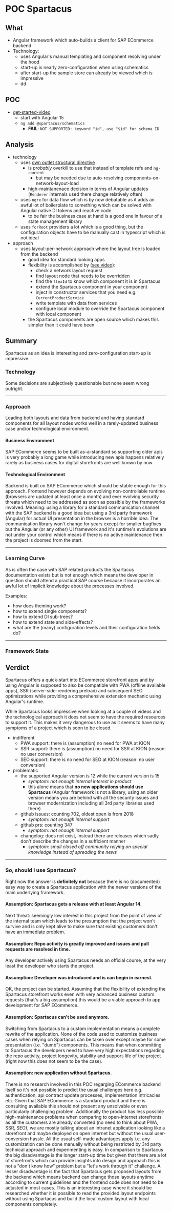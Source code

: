 # POC Spartacus

## What

- Angular framework which auto-builds a client for SAP ECommerce backend
- Technology:
  - uses Angular's manual templating and component resolving under the hood
  - start-up is nearly zero-configuration when using schematics
  - after start-up the sample store can already be viewed which is impressive
  - dd

## POC

  - [get-started-video](https://www.youtube.com/watch?v=dEnIkBqEPuA)
    - start with Angular 15
    - `ng add @spartacus/schematics`
      - **FAIL**: `NOT SUPPORTED: keyword "id", use "$id" for schema ID`

## Analysis

 - technology
    - uses [own outlet structural directive](https://github.com/SAP/spartacus/blob/4bc9138a6ebf0a91cdd7bfc1ab9b26f9e226bc3c/projects/storefrontlib/cms-structure/outlet/outlet.directive.ts)
        - is *probably* overkill to use that instead of template refs and `ng-content`
            - but may be needed due to auto-resolving components-on-network-layout-load
        - high-maintanenace decision in terms of Angular updates (`Renderer` internals used there change relatively often)
    - uses `ngrx` for data flow which is by now debatable as it adds an awful lot of boilerplate to something which can be solved with Angular native DI tokens and reactive code
        - to be fair the business case at hand is a good one in favour of a state management library
    - uses `forRoot` providers a lot which is a good thing, but the configuration objects have to be manually cast in typescript which is not ideal
- approach
    - uses layout-per-network approach where the layout tree is loaded from the backend
        - good idea for standard looking apps
        - flexibility is accomplished by ([see video](https://www.youtube.com/watch?v=3xhnYUK9-sc)):
            - check a network layout request
            - find layout node that needs to be overridden
            - find the `flexId` to know which component it is in Spartacus
            - extend the Spartacus component in your component
            - inject in constructor services that you need e.g. `CurrentProductService`
            - write template with data from services
            - configure local module to override the Spartacus component with local component
        - the Spartacus components are open source which makes this simpler than it could have been

## Summary

Spartacus as an idea is interesting and zero-configuration start-up is impressive. 

### Technology

Some decisions are subjectively questionable but none seem wrong outright.

---
### Approach

Loading both layouts and data from backend and having standard components for all layout nodes works well in a rarely-updated business case and/or technological environment.

#### **Business Environment**

SAP ECommerce seems to be built as-a-standard so supporting older apis is very probably a long game while introducing new apis happens relatively rarely as business cases for digital storefronts are well known by now.

#### **Technological Environment**

Backend is built on SAP ECommerce which should be stable enough for this approach. Frontend however depends on evolving non-controllable runtime (browsers are updated at least once a month) and ever evolving security threats which need to be addressed as soon as possible by the frameworks involved. Meaning: using a library for a standard communication channel with the SAP backend is a good idea but using a 3rd party framework (Angular) for actual UI presentation in the browser is a horrible idea. The communication library won't change for years except for smaller bugfixes but the Angular (or any other) UI framework and it's runtime's evolutions are not under your control which means if there is no active maintenance then the project is doomed from the start.

---
### Learning Curve

As is often the case with SAP related products the Spartacus documentation exists but is not enough which means the developer in question should attend a practical SAP course because it incorporates an awful lot of implicit knowledge about the processes involved.

Examples:
- how does theming work?
- how to extend single components?
- how to extend DI sub-trees?
- how to extend state and side-effects?
- what are the (many) configuration levels and their configuration fields do?

---
### Framework State


## Verdict

Spartacus offers a quick-start into ECommerce storefront apps and by using Angular is supposed to also be compatible with PWA (offline available apps), SSR (server-side-rendering preload) and subsequent SEO optimizations while providing a comprehensive extension mechanic using Angular's runtime.

While Spartacus looks impressive when looking at a couple of videos and the technological approach it does not seem to have the required resources to support it. This makes it very dangerous to use as it seems to have many symptoms of a project which is soon to be closed.

- indifferent
    - PWA support: there is (assumption) no need for PWA at KION
    - SSR support: there is (assumption) no need for SSR at KION (reason: no user conversion)
    - SEO support: there is no need for SEO at KION (reason: no user conversion)
- problematic
    - the supported Angular version is 12 while the current version is 15
        - *symptom: not enough internal interest in product*
        - this alone means that **no new applications should use Spartacus** (Angular framework is not a library, using an older version means you are behind with all the security issues and browser modernization including all 3rd party libraries used there)
    - github issues: counting 702, oldest open is from 2018
        - *symptom: not enough internal support*
    - github prs: counting 347
        - *symptom: not enough internal support*
    - changelog: does not exist, instead there are releases which sadly don't describe the changes in a sufficient manner
        - *symptom: small closed off community relying on special knowledge instead of spreading the news*

---
### So, should I use Spartacus?

Right now the answer is **definitely not** because there is no (documented) easy way to create a Spartacus application with the newer versions of the main underlying framework.

#### **Assumption**: Spartacus gets a release with at least Angular 14.

Next threat: seemingly low interest in this project from the point of view of the internal team which leads to the presumption that the project won't survive and is only kept alive to make sure that existing customers don't have an immediate problem.

#### **Assumption**: Repo activity is greatly improved and issues and pull requests are resolved in time.

Any developer actively using Spartacus needs an official course, at the very least the developer who starts the project.

#### **Assumption**: Developer was introduced and is can begin in earnest.

OK, the project can be started. Assuming that the flexibility of extending the Spartacus storefront works even with very advanced business custom requests (that's a big assumption) this would be a viable approach to app development for SAP ECommerce.

#### **Assumption**: Spartacus can't be used anymore.

Switching from Spartacus to a custom implementation means a complete rewrite of the application. None of the code used to customize business cases when relying on Spartacus can be taken over except maybe for some presentation (i.e. "dumb") components. This means that when committing to Spartacus the developers need to have very high expectations regarding the repo activity, project longevity, stability and support-life of the project (right now this does not seem to be the case).

#### **Assumption**: new application without Spartacus.

There is no research involved in this POC regarging ECommerce backend itself so it's not possible to predict the usual challenges here e.g. authentication, api contract update processes, implementation intricacies etc. Given that SAP ECommerce is a standard product and there is consulting available this should not present any unsolvable or even particularly challenging problem. Additionally the product has less possible high-maintenance problems when comparing to open-internet storefronts as all the customers are already converted (no need to think about PWA, SSR, SEO), we are mostly talking about an intranet application looking like a storefront and maybe deployed on open internet but without the usual user-conversion hassle. All the usual self-made advantages apply i.e. any customization can be done manually without being restricted by 3rd party technical approach and experimenting is easy. In comparison to Spartacus the big disadvantage is the longer start-up time but given that there are a lot of storefronts which can provide insights into design and approach this is not a "don't know how" problem but a "let's work through it" challenge. A lesser disadvantage is the fact that Spartacus gets proposed layouts from the backend which means backend can change those layouts anytime according to current guidelines and the frontend code does not need to be adjusted in most cases. This is an interesting case where it should be researched whether it is possible to read the provided layout endpoints without using Spartacus and build the local custom layout with local components completely.